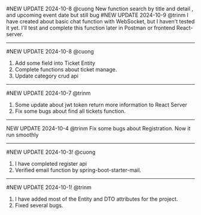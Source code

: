 #NEW UPDATE 2024-10-8 @cuong
New function search by title and detail , and upcoming event date but still bug
#NEW UPDATE 2024-10-9 @trinm
I have created about basic chat function with WebSocket, but I haven't tested it yet.
I'll test and complete this function later in Postman or frontend React-server.

---------------------------------------------------------------------
#NEW UPDATE 2024-10-8 @cuong
1. Add some field into Ticket Entity
2. Complete functions about ticket manage.
3. Update category crud api
---------------------------------------------------------------------
#NEW UPDATE 2024-10-7 @trinm
1. Some update about jwt token return more information to React Server
2. Fix some bugs about find all tickets function.
----------------------------------------------------------------------
NEW UPDATE 2024-10-4 @trinm
Fix some bugs about Registration. Now it run smoothly

----------------------------------------------------------------------
#NEW UPDATE 2024-10-3! @cuong
1. I have completed register api
2. Verified email function by spring-boot-starter-mail.
--------------------------------------------------------------------
#NEW UPDATE 2024-10-1! @trinm
1. I have added most of the Entity and DTO attributes for the project.
2. Fixed several bugs.
